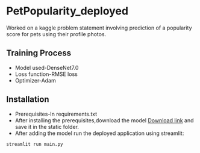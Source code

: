 # PetPopularity_deployed
Worked on a kaggle problem statement involving prediction of a popularity score for  pets using their profile photos.
## Training Process
* Model used-DenseNet7.0
* Loss function-RMSE loss
* Optimizer-Adam
## Installation
* Prerequisites-In requirements.txt
* After installing the prerequisites,download the model [Download link](https://link-url-here.org) and save it in the static folder.
* After adding the model run the deployed application using streamlit:
```
streamlit run main.py
```

